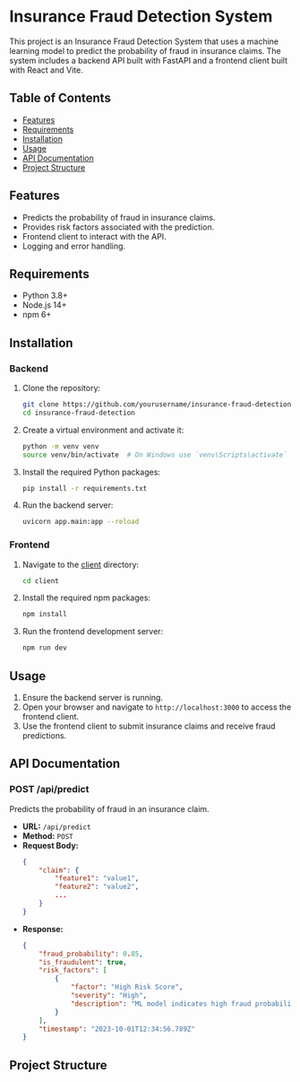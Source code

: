 # Insurance Fraud Detection System

This project is an Insurance Fraud Detection System that uses a machine learning model to predict the probability of fraud in insurance claims. The system includes a backend API built with FastAPI and a frontend client built with React and Vite.

## Table of Contents

- [Features](#features)
- [Requirements](#requirements)
- [Installation](#installation)
- [Usage](#usage)
- [API Documentation](#api-documentation)
- [Project Structure](#project-structure)

## Features

- Predicts the probability of fraud in insurance claims.
- Provides risk factors associated with the prediction.
- Frontend client to interact with the API.
- Logging and error handling.

## Requirements

- Python 3.8+
- Node.js 14+
- npm 6+

## Installation

### Backend

1. Clone the repository:
    ```sh
    git clone https://github.com/yourusername/insurance-fraud-detection.git
    cd insurance-fraud-detection
    ```

2. Create a virtual environment and activate it:
    ```sh
    python -m venv venv
    source venv/bin/activate  # On Windows use `venv\Scripts\activate`
    ```

3. Install the required Python packages:
    ```sh
    pip install -r requirements.txt
    ```

4. Run the backend server:
    ```sh
    uvicorn app.main:app --reload
    ```

### Frontend

1. Navigate to the [client](http://_vscodecontentref_/1) directory:
    ```sh
    cd client
    ```

2. Install the required npm packages:
    ```sh
    npm install
    ```

3. Run the frontend development server:
    ```sh
    npm run dev
    ```

## Usage

1. Ensure the backend server is running.
2. Open your browser and navigate to `http://localhost:3000` to access the frontend client.
3. Use the frontend client to submit insurance claims and receive fraud predictions.

## API Documentation

### POST /api/predict

Predicts the probability of fraud in an insurance claim.

- **URL:** `/api/predict`
- **Method:** `POST`
- **Request Body:**
    ```json
    {
        "claim": {
            "feature1": "value1",
            "feature2": "value2",
            ...
        }
    }
    ```
- **Response:**
    ```json
    {
        "fraud_probability": 0.85,
        "is_fraudulent": true,
        "risk_factors": [
            {
                "factor": "High Risk Score",
                "severity": "High",
                "description": "ML model indicates high fraud probability"
            }
        ],
        "timestamp": "2023-10-01T12:34:56.789Z"
    }
    ```

## Project Structure
